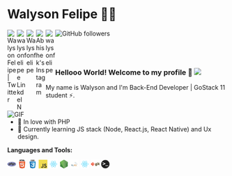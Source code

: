 
# Walyson Felipe 👨‍💻


<a href="https://twitter.com/walysonfelipee">
  <img align="left" alt="Walyson Felipe | Twitter" width="22px" src="https://cdn.jsdelivr.net/npm/simple-icons@v3/icons/twitter.svg" />
</a>
<a href="https://www.linkedin.com/in/walysonfelipee/">
  <img align="left" alt="walysonfelipee LinkdeIN" width="22px" src="https://cdn.jsdelivr.net/npm/simple-icons@v3/icons/linkedin.svg" />
</a>
<a href="https://t.me/walysonfelipee">
  <img align="left" alt="Walysonfelipe" width="22px" src="https://cdn.jsdelivr.net/npm/simple-icons@v3/icons/telegram.svg" />
</a>
<a href="https://www.instagram.com/kodanaworkspace/">
  <img align="left" alt="Abhishek's Instagram" width="22px" src="https://cdn.jsdelivr.net/npm/simple-icons@v3/icons/instagram.svg" />
</a>
<a href="https://www.github.com/user/walysonfelipe/">
  <img align="left" alt="walysonfelipe" width="22px" src="https://cdn.jsdelivr.net/npm/simple-icons@v3/icons/github.svg" />
</a>

![GitHub followers](https://img.shields.io/github/followers/walysonfelipe?label=Follow&style=social)




<br />
<br />

### Hellooo World! Welcome to my profile 👋 <img src="https://github.com/TheDudeThatCode/TheDudeThatCode/blob/master/Assets/Earth.gif" width="24px">

  <img align="right" alt="GIF" src="https://media1.tenor.com/images/505ddb5e0b0e8c3e96b66e1469ef47c1/tenor.gif?itemid=4903969"  width="530px"/>
My name is Walyson and I'm Back-End Developer | GoStack 11 student ⚡.

 - 💙 In love with PHP
 - 🌱 Currently learning JS stack (Node, React.js, React Native) and Ux design.
 
 **Languages and Tools:**  

<code><img height="20" src="https://raw.githubusercontent.com/github/explore/80688e429a7d4ef2fca1e82350fe8e3517d3494d/topics/php/php.png"></code>
<code><img height="20" src="https://raw.githubusercontent.com/github/explore/80688e429a7d4ef2fca1e82350fe8e3517d3494d/topics/html/html.png"></code>
<code><img height="20" src="https://raw.githubusercontent.com/github/explore/80688e429a7d4ef2fca1e82350fe8e3517d3494d/topics/css/css.png"></code>
<code><img height="20" src="https://raw.githubusercontent.com/github/explore/80688e429a7d4ef2fca1e82350fe8e3517d3494d/topics/javascript/javascript.png"></code>
<code><img height="20" src="https://raw.githubusercontent.com/github/explore/80688e429a7d4ef2fca1e82350fe8e3517d3494d/topics/react/react.png"></code>
<code><img height="20" src="https://raw.githubusercontent.com/github/explore/80688e429a7d4ef2fca1e82350fe8e3517d3494d/topics/nodejs/nodejs.png"></code>
<code><img height="20" src="https://raw.githubusercontent.com/github/explore/80688e429a7d4ef2fca1e82350fe8e3517d3494d/topics/mysql/mysql.png"></code>
<code><img height="20" src="https://raw.githubusercontent.com/github/explore/80688e429a7d4ef2fca1e82350fe8e3517d3494d/topics/react-native/react-native.png"></code>
<code><img height="20" src="https://raw.githubusercontent.com/github/explore/80688e429a7d4ef2fca1e82350fe8e3517d3494d/topics/git/git.png"></code>
<code><img height="20" src="https://raw.githubusercontent.com/github/explore/80688e429a7d4ef2fca1e82350fe8e3517d3494d/topics/terminal/terminal.png"></code>

